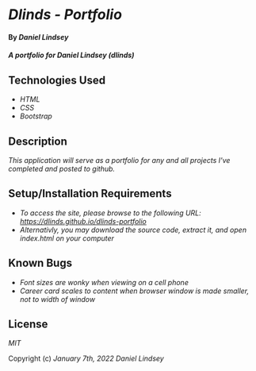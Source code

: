 # _Dlinds - Portfolio_

#### By _**Daniel Lindsey**_

#### _A portfolio for Daniel Lindsey (dlinds)_

## Technologies Used

* _HTML_
* _CSS_
* _Bootstrap_


## Description

_This application will serve as a portfolio for any and all projects I've completed and posted to github._

## Setup/Installation Requirements

* _To access the site, please browse to the following URL: https://dlinds.github.io/dlinds-portfolio_
* _Alternativly, you may download the source code, extract it, and open index.html on your computer_

## Known Bugs

* _Font sizes are wonky when viewing on a cell phone_
* _Career card scales to content when browser window is made smaller, not to width of window_

## License

_MIT_

Copyright (c) _January 7th, 2022_ _Daniel Lindsey_